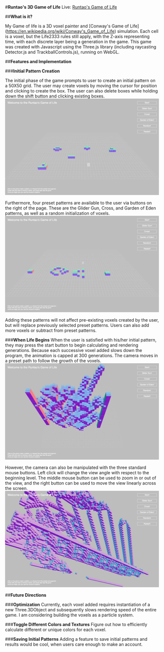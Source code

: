 #**Runtao's 3D Game of Life**
Live: [Runtao's Game of Life](runtao0.github.io/runtaos_life)

##**What is it?**

My Game of life is a 3D voxel painter and [Conway's Game of Life] (https://en.wikipedia.org/wiki/Conway's_Game_of_Life) simulation. Each cell is a voxel, but the Life2333 rules still apply, with the Z-axis representing time, with each discrete layer being a generation in the game. This game was created with Javascript using the Three.js library (including raycasting Detector.js and TrackballControls.js), running on WebGL.

##**Features and Implementation**

###**Initial Pattern Creation**

The initial phase of the game prompts to user to create an initial pattern on a 50X50 grid. The user may create voxels by moving the cursor for position and clicking to create the box. The user can also delete boxes while holding down the shift button and clicking existing boxes.
![Alt text](./images/user_creation.png?raw=true "User creations")

Furthermore, four preset patterns are available to the user via buttons on the right of the page. These are the Glider Gun, Cross, and Garden of Eden patterns, as well as a random initialization of voxels.
![Alt text](./images/glider_gun.png?raw=true "Glider gun preset")

Adding these patterns will not affect pre-existing voxels created by the user, but will replace previously selected preset patterns. Users can also add more voxels or subtract from preset patterns.

###**When Life Begins**
When the user is satisfied with his/her initial pattern, they may press the start button to begin calculating and rendering generations. Because each successive voxel added slows down the program, the animation is capped at 300 generations. The camera moves in a preset path to follow the growth of the voxels.
![Alt text](./images/life_standard_view.png?raw=true "Life standard view")

However, the camera can also be manipulated with the three standard mouse buttons. Left click will change the view angle with respect to the beginning level. The middle mouse button can be used to zoom in or out of the view, and the right button can be used to move the view linearly across the screen.
![Alt text](./images/mouse_control_ex.png?raw=true "Mouse control example")

##**Future Directions**

###**Optimization**
Currently, each voxel added requires instantiation of a new Three.3DObject and subsequently slows rendering speed of the entire game. I am considering building the voxels as a particle system.

###**Toggle Different Colors and Textures**
Figure out how to efficiently calculate different or unique colors for each voxel.

###**Saving Initial Patterns**
Adding a feature to save initial patterns and results would be cool, when users care enough to make an account.


<!-- **Functionality/MVP's**
- [ ] 3D models of smell molecules and flowers with display pages
- [ ] Camera is controlled by keypresses
- [ ] Zoom is available
- [ ] ~Realistic~ animations

ind addition, the game with include:
- [ ] An intro sequence that will explain what is going on
- [ ] A production readme

**Wireframes**
The game will include a sidebar list of all molecules, and a toggle button that
switches between views
[Alt text](./Smell_blaster_wireframe.png?raw=true "Wireframe")

**Technologies**
This project will implement the following technologies:
- Blender models of flowers and meadowscape
- WebGL will handle animation, rendering, and game play logic.
- Canvas for DOM rendering
- Webpack to bundle and serve up the various scripts.

+models
  +flowers
  +grass
  +landscape
+physics
+js



**Implementation Timeline**
Day 1: work on blender models and have all the node set up done
1. have canvas set up on page,
2. work out controls and flow of the game
3. familiarize self with WebGL
4. work on laser/shooting elements

Day 2: work on blender models and begin physics in WebGL
1. have test models for physics testing
2. continue work on control flow
3. set up camera and lasers

Day 3: Import blender models and link with WebGL
1. make sure the WebGL and blender models work
2. tweek the visuals and mood as needed

Day 4: style style style
1. have adequate styling of the home page
2. make sure controls work

**Bonus Features**
honestly the flower section may end up being a bonus but if there is time I
would work on adding sound features -->
